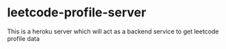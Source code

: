 # leetcode-profile-server
This is a heroku server which will act as a backend service to get leetcode profile data
